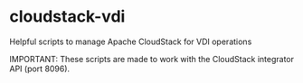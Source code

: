 # cloudstack-vdi
Helpful scripts to manage Apache CloudStack for VDI operations

IMPORTANT: These scripts are made to work with the CloudStack integrator API (port 8096).
